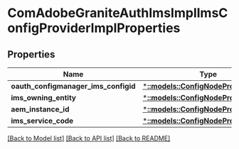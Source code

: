 # ComAdobeGraniteAuthImsImplImsConfigProviderImplProperties

## Properties
Name | Type | Description | Notes
------------ | ------------- | ------------- | -------------
**oauth_configmanager_ims_configid** | [***::models::ConfigNodePropertyString**](configNodePropertyString.md) |  | [optional] 
**ims_owning_entity** | [***::models::ConfigNodePropertyString**](configNodePropertyString.md) |  | [optional] 
**aem_instance_id** | [***::models::ConfigNodePropertyString**](configNodePropertyString.md) |  | [optional] 
**ims_service_code** | [***::models::ConfigNodePropertyString**](configNodePropertyString.md) |  | [optional] 

[[Back to Model list]](../README.md#documentation-for-models) [[Back to API list]](../README.md#documentation-for-api-endpoints) [[Back to README]](../README.md)



